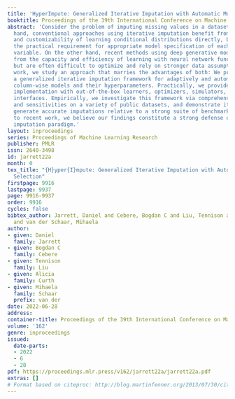 ```yaml
---
title: 'HyperImpute: Generalized Iterative Imputation with Automatic Model Selection'
booktitle: Proceedings of the 39th International Conference on Machine Learning
abstract: 'Consider the problem of imputing missing values in a dataset. One the one
  hand, conventional approaches using iterative imputation benefit from the simplicity
  and customizability of learning conditional distributions directly, but suffer from
  the practical requirement for appropriate model specification of each and every
  variable. On the other hand, recent methods using deep generative modeling benefit
  from the capacity and efficiency of learning with neural network function approximators,
  but are often difficult to optimize and rely on stronger data assumptions. In this
  work, we study an approach that marries the advantages of both: We propose *HyperImpute*,
  a generalized iterative imputation framework for adaptively and automatically configuring
  column-wise models and their hyperparameters. Practically, we provide a concrete
  implementation with out-of-the-box learners, optimizers, simulators, and extensible
  interfaces. Empirically, we investigate this framework via comprehensive experiments
  and sensitivities on a variety of public datasets, and demonstrate its ability to
  generate accurate imputations relative to a strong suite of benchmarks. Contrary
  to recent work, we believe our findings constitute a strong defense of the iterative
  imputation paradigm.'
layout: inproceedings
series: Proceedings of Machine Learning Research
publisher: PMLR
issn: 2640-3498
id: jarrett22a
month: 0
tex_title: "{H}yper{I}mpute: Generalized Iterative Imputation with Automatic Model
  Selection"
firstpage: 9916
lastpage: 9937
page: 9916-9937
order: 9916
cycles: false
bibtex_author: Jarrett, Daniel and Cebere, Bogdan C and Liu, Tennison and Curth, Alicia
  and van der Schaar, Mihaela
author:
- given: Daniel
  family: Jarrett
- given: Bogdan C
  family: Cebere
- given: Tennison
  family: Liu
- given: Alicia
  family: Curth
- given: Mihaela
  family: Schaar
  prefix: van der
date: 2022-06-28
address:
container-title: Proceedings of the 39th International Conference on Machine Learning
volume: '162'
genre: inproceedings
issued:
  date-parts:
  - 2022
  - 6
  - 28
pdf: https://proceedings.mlr.press/v162/jarrett22a/jarrett22a.pdf
extras: []
# Format based on citeproc: http://blog.martinfenner.org/2013/07/30/citeproc-yaml-for-bibliographies/
---
```

